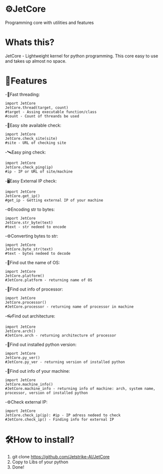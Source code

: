 # ⚙️JetCore
Programming core with utilities and features

Whats this?
=
JetCore - Lightweight kernel for python programming.
This core easy to use and takes up almost no space.

📌Features
=
-📝Fast threading:

    import JetCore
    JetCore.thread(target, count)
    #target - Assing executable function/class
    #count - Count of threands be used
    
-📡Easy site available check:

    import JetCore
    JetCore.check_site(site)
    #site - URL of checking site

-🛰️Easy ping check:

    import JetCore
    JetCore.check_ping(ip)
    #ip - IP or URL of site/machine

-🖥️Easy External IP check:
    
    import JetCore
    JetCore.get_ip()
    #get_ip - Getting external IP of your machine
    
-⚙️Encoding str to bytes:

    import JetCore
    JetCore.str_byte(text)
    #text - str nedeed to encode
  
  
-⚙️Converting bytes to str:

    import JetCore
    JetCore.byte_str(text)
    #text - bytes nedeed to decode

-🔬Find out the name of OS:

    import JetCore
    JetCore.platform()
    #JetCore.platform - returning name of OS
    
-🔭Find out info of processor:

    import JetCore
    JetCore.processor()
    #JetCore.processor - returning name of processor in machine

-👓Find out architecture:

    import JetCore
    JetCore.arch()
    #JetCore.arch - returning architecture of processor

-🔭Find out installed python version:

    import JetCore
    JetCore.py_ver()
    #JetCore.py_ver - returning version of installed python

-🔬Find out info of your machine:

    import JetCore
    JetCore.machine_info()
    #JetCore.machine_info - returning info of machine: arch, system name, processor, version of installed python

-⚙️Check external IP:

    import JetCore
    JetCore.check_ip(ip): #ip - IP adress nedeed to check
    #JetCore.check_ip() - Finding info for external IP

🛠️How to install?
=
1) git clone https://github.com/Jetstrike-AI/JetCore
2) Copy to Libs of your python
3) Done!
